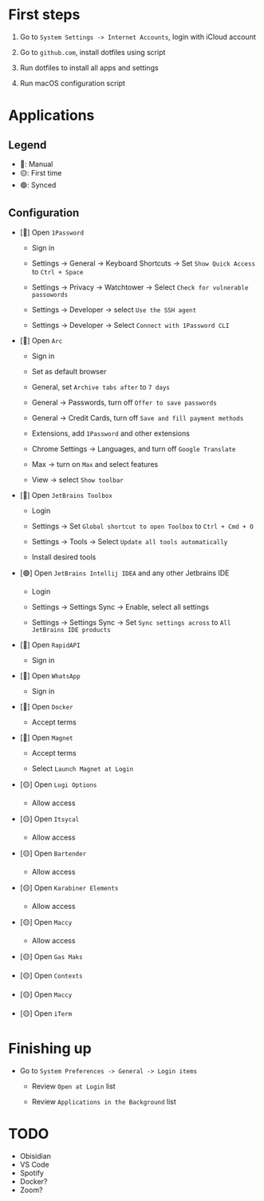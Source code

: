 # First steps

1. Go to `System Settings -> Internet Accounts`, login with iCloud account

2. Go to `github.com`, install dotfiles using script

3. Run dotfiles to install all apps and settings

4. Run macOS configuration script

# Applications

## Legend

- 🔴: Manual
- 🟡: First time
- 🟢: Synced

## Configuration

- [🔴] Open `1Password`

    - Sign in

    - Settings -> General -> Keyboard Shortcuts -> Set `Show Quick Access` to `Ctrl + Space`

    - Settings -> Privacy -> Watchtower -> Select `Check for vulnerable passowords`

    - Settings -> Developer -> select `Use the SSH agent`

    - Settings -> Developer -> Select `Connect with 1Password CLI`

- [🔴] Open `Arc`

    - Sign in

    - Set as default browser

    - General, set `Archive tabs after` to `7 days`

    - General -> Passwords, turn off `Offer to save passwords`

    - General -> Credit Cards, turn off `Save and fill payment methods`

    - Extensions, add `1Password` and other extensions

    - Chrome Settings -> Languages, and turn off `Google Translate`

    - Max -> turn on `Max` and select features

    - View -> select `Show toolbar`

- [🔴] Open `JetBrains Toolbox`

    - Login

    - Settings -> Set `Global shortcut to open Toolbox` to `Ctrl + Cmd + O`

    - Settings -> Tools -> Select `Update all tools automatically`

    - Install desired tools

- [🟢] Open `JetBrains Intellij IDEA` and any other Jetbrains IDE

    - Login

    - Settings -> Settings Sync -> Enable, select all settings

    - Settings -> Settings Sync -> Set `Sync settings across` to `All JetBrains IDE products`

- [🔴] Open `RapidAPI`

    - Sign in

- [🔴] Open `WhatsApp`

    - Sign in

- [🔴] Open `Docker`

    - Accept terms

- [🔴] Open `Magnet`

    - Accept terms

    - Select `Launch Magnet at Login`

- [🟡] Open `Logi Options`

    - Allow access

- [🟡] Open `Itsycal`

    - Allow access

- [🟡] Open `Bartender`

    - Allow access

- [🟡] Open `Karabiner Elements`

    - Allow access

- [🟡] Open `Maccy`

    - Allow access

- [🟡] Open `Gas Maks`

- [🟡] Open `Contexts`

- [🟡] Open `Maccy`

- [🟡] Open `iTerm`

# Finishing up

- Go to `System Preferences -> General -> Login items`

    - Review `Open at Login` list
    
    - Review `Applications in the Background` list

# TODO

- Obisidian
- VS Code
- Spotify
- Docker?
- Zoom?
